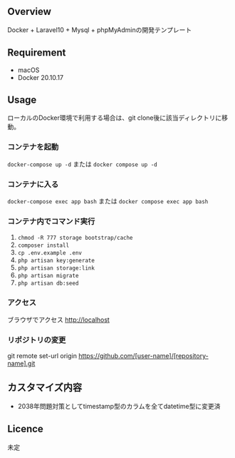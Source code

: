 ## Overview
Docker + Laravel10 + Mysql + phpMyAdminの開発テンプレート

## Requirement
- macOS
- Docker 20.10.17

## Usage
ローカルのDocker環境で利用する場合は、git clone後に該当ディレクトリに移動。

### コンテナを起動
`docker-compose up -d`
または
`docker compose up -d`

### コンテナに入る
`docker-compose exec app bash`
または
`docker compose exec app bash`

### コンテナ内でコマンド実行
1. `chmod -R 777 storage bootstrap/cache`
1. `composer install`
1. `cp .env.example .env`
1. `php artisan key:generate`
1. `php artisan storage:link`
1. `php artisan migrate`
1. `php artisan db:seed`

### アクセス
ブラウザでアクセス
[http://localhost](http://localhost)

### リポジトリの変更
git remote set-url origin https://github.com/[user-name]/[repository-name].git

## カスタマイズ内容
- 2038年問題対策としてtimestamp型のカラムを全てdatetime型に変更済

## Licence
未定